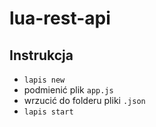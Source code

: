 # lua-rest-api

## Instrukcja
 - `lapis new`
 - podmienić plik `app.js`
 - wrzucić do folderu pliki `.json`
 - `lapis start`
